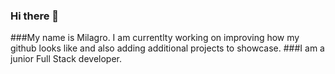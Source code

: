 ### Hi there 👋
###My name is Milagro. I am currentlty working on improving how my github looks like and also adding additional projects to showcase.
###I am a junior Full Stack developer.

<!--
**mdscardigno/mdscardigno** is a ✨ _special_ ✨ repository because its `README.md` (this file) appears on your GitHub profile.

Here are some ideas to get you started:

- 🔭 I’m currently working on a full stack training...
- 🌱 I’m currently learning C# ...
- 👯 I’m looking to collaborate on any projects that can benefit my learning journey...
- 🤔 I’m looking for help with any useful tech...
- 💬 Ask me about ME...
- 📫 How to reach me: ...
- 😄 Pronouns: ...
- ⚡ Fun fact: ...
-->

